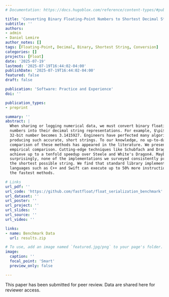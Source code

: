 ```yaml
---
# Documentation: https://docs.hugoblox.com/reference/content-types/#publications

title: 'Converting Binary Floating-Point Numbers to Shortest Decimal Strings: An Experimental Review'
subtitle: ''
authors:
- admin
- Daniel Lemire
author_notes: []
tags: [Floating-Point, Decimal, Binary, Shortest String, Conversion]
categories: []
projects: [Float]
date: '2025-07-19'
lastmod: '2025-07-19T16:44:02-04:00'
publishDate: '2025-07-19T16:44:02-04:00'
featured: false
draft: false

publication: 'Software: Practice and Experience'
doi: ''

publication_types:
- preprint

summary: ''
abstract: |
  When sharing or logging numerical data, we must convert binary floating-point
  numbers into their decimal string representations. For example, $\pi$ as a
  32-bit number becomes 3.1415927. Engineers have perfected many algorithms for
  producing such accurate, short strings. To our knowledge, no up-to-date
  comparison of these methods has appeared in the literature. We present an
  empirical comparison. Cutting-edge techniques like Schubfach and Dragonbox
  achieve up to a tenfold speedup over Steele and White's Dragon4. Maybe
  surprisingly, none of the implementations we surveyed consistently produced
  the shortest possible string. We find that standard library implementations in
  languages such as C++ and Swift can execute up to 50% more instructions than
  the fastest methods.

# Links
url_pdf: ''
url_code: 'https://github.com/fastfloat/float_serialization_benchmark'
url_dataset: ''
url_poster: ''
url_project: ''
url_slides: ''
url_source: ''
url_video: ''

links:
- name: Benchmark Data
  url: results.zip

# To use, add an image named `featured.jpg/png` to your page's folder.
image:
  caption: ''
  focal_point: 'Smart'
  preview_only: false

---
```


This paper has been submitted for peer review. Data are shared here for reviewer access.
